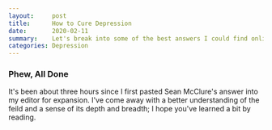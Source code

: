```yaml
---
layout:     post
title:      How to Cure Depression
date:       2020-02-11
summary:    Let's break into some of the best answers I could find online.
categories: Depression
---
```


### Phew, All Done

It's been about three hours since I first pasted Sean McClure's answer into my editor for expansion. I've come away with a better understanding of the feild and a sense of its depth and breadth; I hope you've learned a bit by reading.
